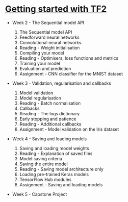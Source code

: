 # [Getting started with TF2](https://www.coursera.org/learn/getting-started-with-tensor-flow2)

* Week 2 - The Sequential model API
    1. The Sequential model API
    2. Feedforward neural networks
    3. Convolutional neural networks
    4. Reading - Weight initialisation
    5. Compiling your model
    6. Reading - Optimisers, loss functions and metrics
    7. Training your model
    8. Evaluation and prediction
    9. Assignment - CNN classifier for the MNIST dataset

* Week 3 - Validation, regularisation and callbacks
    1. Model validation
    2. Model regularisation
    3. Reading - Batch normalisation
    4. Callbacks
    5. Reading - The logs dictionary
    6. Early stopping and patience
    7. Reading - Additional callbacks
    8. Assignment - Model validation on the Iris dataset

* Week 4 - Saving and loading models
    1. Saving and loading model weights
    2. Reading - Explanation of saved files
    3. Model saving criteria
    4. Saving the entire model
    5. Reading - Saving model architecture only
    6. Loading pre-trained Keras models
    7. TensorFlow Hub modules
    8. Assignment - Saving and loading models    

* Week 5 - Capstone Project